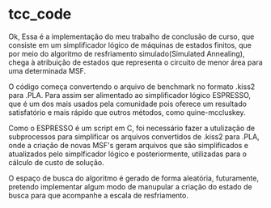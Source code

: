 # tcc_code

Ok,
Essa é a implementação do meu trabalho de conclusão de curso, que consiste em um simplificador lógico de 
máquinas de estados finitos, que por meio do algoritmo de resfriamento simulado(Simulated Annealing), chega à
atribuição de estados que representa o circuito de menor área para uma determinada MSF.

O código começa convertendo o arquivo de benchmark no formato .kiss2 para .PLA. Para assim ser alimentado ao 
simplificador lógico ESPRESSO, que é um dos mais usados pela comunidade pois oferece um resultado satisfatório 
e mais rápido que outros métodos, como quine-mccluskey.

Como o ESPRESSO é um script em C, foi necessário fazer a utulização de subprocessos para simplificar os arquivos convertidos 
de .kiss2 para .PLA, onde a criação de novas MSF's geram arquivos que são simplificados e atualizados pelo simplficador lógico e 
posteriormente, utilizadas para o cálculo de custo de solução.

O espaço de busca do algoritmo é gerado de forma aleatória, futuramente, pretendo implementar algum modo de manupular 
a criação do estado de busca para que acompanhe a escala de resfriamento.

